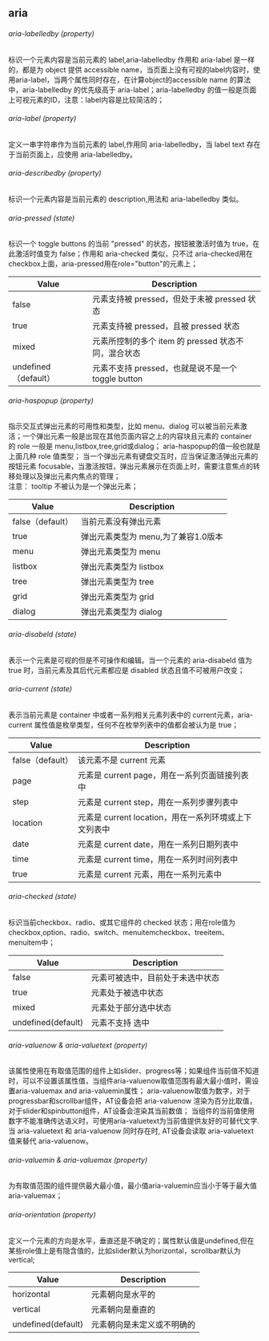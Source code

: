 ## aria
###### aria-labelledby (property)   
标识一个元素内容是当前元素的 label,aria-labelledby 作用和 aria-label 是一样的，都是为 object 提供 accessible name，当页面上没有可视的label内容时，使用aria-label，当两个属性同时存在，在计算object的accessible name 的算法中，aria-labelledby 的优先级高于 aria-label；aria-labelledby 的值一般是页面上可视元素的ID，注意：label内容是比较简洁的；

###### aria-label (property)  
定义一串字符串作为当前元素的 label,作用同 aria-labelledby，当 label text 存在于当前页面上，应使用 aria-labelledby。

###### aria-describedby (property)  
标识一个元素内容是当前元素的 description,用法和 aria-labelledby 类似。

###### aria-pressed (state) 
标识一个 toggle buttons 的当前 "pressed" 的状态，按钮被激活时值为 true，在此激活时值变为 false；作用和 aria-checked 类似，只不过  aria-checked用在checkbox上面，aria-pressed用在role="button"的元素上；     

| Value | Description |  
| ------| ------ |  
| false | 元素支持被 pressed，但处于未被 pressed 状态 |  
| true | 元素支持被 pressed，且被 pressed 状态 |  
| mixed | 元素所控制的多个 item 的 pressed 状态不同，混合状态 |  
| undefined（default） | 元素不支持 pressed，也就是说不是一个 toggle button |  

###### aria-haspopup (property) 
指示交互式弹出元素的可用性和类型，比如 menu、dialog 可以被当前元素激活；一个弹出元素一般是出现在其他页面内容之上的内容块且元素的 container 的 role 一般是 menu,listbox,tree,grid或dialog；
aria-haspopup的值一般也就是上面几种 role 值类型；
当一个弹出元素有键盘交互时，应当保证激活弹出元素的按钮元素 focusable，当激活按钮，弹出元素展示在页面上时，需要注意焦点的转移处理以及弹出元素内焦点的管理；   
注意： tooltip 不被认为是一个弹出元素；

| Value | Description |  
| ------| ------ |  
| false（default）  | 当前元素没有弹出元素 |  
| true | 弹出元素类型为 menu,为了兼容1.0版本 |  
| menu | 弹出元素类型为 menu |  
| listbox | 弹出元素类型为 listbox |  
| tree | 弹出元素类型为 tree |  
| grid | 弹出元素类型为 grid |  
| dialog | 弹出元素类型为 dialog  |  

###### aria-disabeld (state) 
表示一个元素是可视的但是不可操作和编辑。当一个元素的 aria-disabeld 值为 true 时，当前元素及其后代元素都应是 disabled 状态且值不可被用户改变；

###### aria-current (state)
表示当前元素是 container 中或者一系列相关元素列表中的 current元素，aria-current 属性值是枚举类型，任何不在枚举列表中的值都会被认为是 true；

| Value | Description |  
| ------| ------ |  
| false（default）  | 该元素不是 current 元素 |  
| page | 元素是 current page，用在一系列页面链接列表中 |  
| step | 元素是 current step，用在一系列步骤列表中 |  
| location | 元素是 current location，用在一系列环境或上下文列表中 |  
| date | 元素是 current date，用在一系列日期列表中 |  
| time | 元素是 current time，用在一系列时间列表中 |  
| true | 元素是 current 元素，用在一系列元素中  |  

###### aria-checked (state)
标识当前checkbox、radio、或其它组件的 checked 状态；用在role值为 checkbox,option、radio、switch、menuitemcheckbox、treeitem、menuitem中；

| Value | Description |  
| ------| ------ |  
| false  | 元素可被选中，目前处于未选中状态|  
| true |  元素处于被选中状态  |  
| mixed | 元素处于部分选中状态 |  
| undefined(default) | 元素不支持 选中 |  

###### aria-valuenow & aria-valuetext (property)
该属性使用在有取值范围的组件上如slider、progress等；如果组件当前值不知道时，可以不设置该属性值，当组件aria-valuenow取值范围有最大最小值时，需设置aria-valuemax and aria-valuemin属性；
aria-valuenow取值为数字，对于progressbar和scrollbar组件，AT设备会把 aria-valuenow 渲染为百分比取值，对于slider和spinbutton组件，AT设备会渲染其当前数值；
当组件的当前值使用数字不能准确传达语义时，可使用aria-valuetext为当前值提供友好的可替代文字.当 aria-valuetext 和 aria-valuenow 同时存在时, AT设备会读取 aria-valuetext 值来替代 aria-valuenow。


###### aria-valuemin & aria-valuemax (property)
为有取值范围的组件提供最大最小值，最小值aria-valuemin应当小于等于最大值aria-valuemax；

###### aria-orientation (property)
定义一个元素的方向是水平，垂直还是不确定的；属性默认值是undefined,但在某些role值上是有隐含值的，比如slider默认为horizontal，scrollbar默认为vertical;

| Value | Description |  
| ------| ------ |  
| horizontal  | 元素朝向是水平的|  
| vertical | 元素朝向是垂直的  |  
| undefined(default) | 元素朝向是未定义或不明确的 |